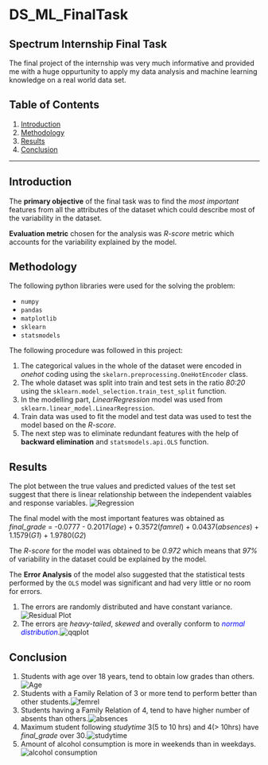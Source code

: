 # DS_ML_FinalTask
## Spectrum Internship Final Task


The final project of the internship was very much informative and provided me with a huge oppurtunity to apply my data analysis and machine learning knowledge on a real world data set.

## Table of Contents
1. [Introduction](#introduction)
2. [Methodology](#methodology)
3. [Results](#results)
4. [Conclusion](#conclusion)

************

## Introduction

The **primary objective** of the final task was to find the *most important* features from all the attributes of the dataset which could describe most of the variability in the dataset.

**Evaluation metric** chosen for the analysis was *R-score* metric which accounts for the variability explained by the model.

## Methodology
The following python libraries were used for the solving the problem:
- `numpy`
- `pandas`
- `matplotlib`
-  `sklearn`
-  `statsmodels`

The following procedure was followed in this project:
   1. The categorical values in the whole of the dataset were encoded in *onehot* coding using the `skelarn.preprocessing.OneHotEncoder` class.
   2. The whole dataset was split into train and test sets in the ratio *80:20* using the `sklearn.model_selection.train_test_split` function.
   3. In the modelling part, *LinearRegression* model was used from `sklearn.linear_model.LinearRegression`.
   4. Train data was used to fit the model and test data was used to test the model based on the *R-score*.
   5. The next step was to eliminate redundant features with the help of **backward elimination** and `statsmodels.api.OLS` function.

## Results

The plot between the true values and predicted values of the test set suggest that there is linear relationship between the independent vaiables and response variables.
![Regression](/images/regression_line.png)

The final model with the most important features was obtained as<br>
*final_grade* = -0.0777 - 0.2017(*age*) + 0.3572(*famrel*) + 0.0437(*absences*) + 1.1579(*G1*) + 1.9780(*G2*)

The *R-score* for the model was obtained to be *0.972* which means that *97%* of variability in the dataset could be explained by the model.

The **Error Analysis** of the model also suggested that the statistical tests performed by the `OLS` model was significant and had very little or no room for errors.

1. The errors are randomly distributed and have constant variance.![Residual Plot](/images/erorr_plot.png)
2. The errors are *heavy-tailed*, *skewed* and overally conform to <font color = "blue">*normal distribution*</font>.![qqplot](/images/qqplot_error_norm.png)

## Conclusion

 1. Students with age over 18 years, tend to obtain low grades than others.![Age](/images/age_plot.png)
 2. Students with a Family Relation of 3 or more tend to perform better than other students.![femrel](/images/famrel_plot.png)
 3. Students having a Family Relation of 4, tend to have higher number of absents than others.![absences](/images/absences_famrel.png)
 4. Maximum student following *studytime* 3(5 to 10 hrs) and 4(> 10hrs) have *final_grade* over 30.![studytime](/images/studytime.png)
 5. Amount of alcohol consumption is more in weekends than in weekdays.![alcohol consumption](/images/alcohol.png)
